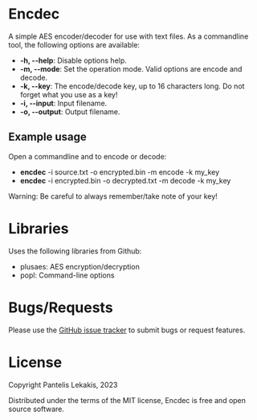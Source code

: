# Encdec
A simple AES encoder/decoder for use with text files.
As a commandline tool, the following options are available:

* **-h, --help**: Disable options help.
* **-m, --mode**: Set the operation mode. Valid options are encode and decode.
* **-k, --key**: The encode/decode key, up to 16 characters long. Do not forget what you use as a key!
* **-i, --input**: Input filename.
* **-o, --output**: Output filename.

## Example usage
Open a commandline and to encode or decode:
* **encdec** -i source.txt -o encrypted.bin -m encode -k my_key
* **encdec** -i encrypted.bin -o decrypted.txt -m decode -k my_key

Warning: Be careful to always remember/take note of your key!

# Libraries
Uses the following libraries from Github:
* plusaes: AES encryption/decryption
* popl: Command-line options

# Bugs/Requests
Please use the [GitHub issue tracker](https://github.com/alkisbkn/Encdec/issues) to submit bugs or request features.

# License
Copyright Pantelis Lekakis, 2023

Distributed under the terms of the MIT license, Encdec is free and open source software.
